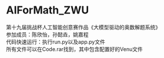 # AIForMath_ZWU
第十九届挑战杯人工智能创意赛作品《大模型驱动的奥数解题系统》<br>
参加成员：陈欣怡，孙懿垚，姚嘉程 <br>
代码快速运行：执行run.py以及app.py文件 <br>
所有文件可以在Code.rar找到，其中包含配置好的Venu文件

